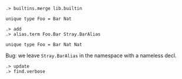 ```ucm:hide
.> builtins.merge lib.builtin
```

```unison
unique type Foo = Bar Nat
```

```ucm
.> add
.> alias.term Foo.Bar Stray.BarAlias
```

```unison
unique type Foo = Bar Nat Nat
```

Bug: we leave `Stray.BarAlias` in the namespace with a nameless decl.

```ucm
.> update
.> find.verbose
```
